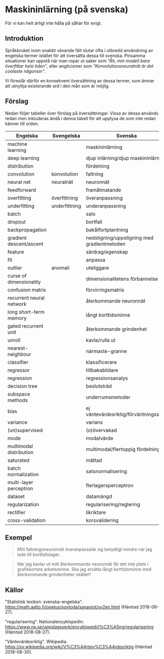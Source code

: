 # Maskininlärning (på svenska)
För vi kan helt ärligt inte hålla på såhär för evigt.

## Introduktion

Språkbruket inom snabbt växande fält slutar ofta i utbredd användning av engelska termer istället för att översätta dessa till svenska. Pinsamma situationer kan uppstå när man ropar ut saker som _"Åh, min modell bara överfittar hela tiden"_, eller anglicismer som _"Konvolutionsneuralnät är det coolaste någonsin"_.

Vi föreslår därför en konsekvent översättning av dessa termer, som ämnar att utnyttja existerande ord i den mån som är möjlig.

## Förslag

Nedan följer tabeller över förslag på översättningar. Vissa av dessa används redan men inkluderas ändå i denna tabell för att upplysa de som inte redan känner till orden.

| Engelska | Svengelska | Svenska |
|--------------|----------------|-------------|
| machine learning | | maskininlärning |
| deep learning | | djup inlärning/djup maskininlärning |
| distribution | | fördelning |
| convolution | konvolution | faltning |
| neural net | neuralnät | neuronnät |
| feedforward | | framåtmatande |
| overfitting | överfittning | överanpassning |
| underfitting | underfittning | underanpassning |
| batch | | sats |
| dropout | | bortfall |
| backpropagation | | bakåtfortplantning |
| gradient descent/ascent | | nedstigning/uppstigning med gradientmetoden |
| feature | | särdrag/egenskap |
| fit | | anpassa |
| outlier | anomali | uteliggare |
| curse of dimensionality | | dimensionalitetens förbannelse |
| confusion matrix | | förvirringsmatris |
| recurrent neural network | | återkommande neuronnät |
| long short-term memory | | långt korttidsminne |
| gated recurrent unit | | återkommande grindenhet |
| unroll | | kavla/rulla ut |
| nearest-neighbour | | närmaste-granne |
| classifier | | klassificerare |
| regressor | | tillbakabildare |
| regression | | regressionsanalys |
| decision tree | | beslutsträd |
| subspace methods | | underrumsmetoder |
| bias | | ej väntevärdesriktig/förväntningsskev |
| variance | | varians |
| (un)supervised | | (o)övervakad |
| mode | | modalvärde |
| multimodal distribution | | multimodal/flertoppig fördelning |
| saturated | | mättad |
| batch normalization | | satsnormalisering |
| multi-layer perceptron | | flerlagersperceptron |
| dataset | | datamängd |
| regularization | | regularisering/reglering |
| rectifier | | likriktare |
| cross-validation | | korsvalidering |


## Exempel

> Mitt faltningsneuronnät överanpassade sig betydligt mindre när jag lade till bortfallslager.

<!-- -->
> När jag kavlar ut mitt återkommande neuronnät får det inte plats i grafikkortets arbetsminne. Ska jag ersätta långt korttidsminne med återkommande grindenheter istället?


## Källor
"Statistisk lexikon: svenska-engelska". https://math.aalto.fi/opetus/sovtoda/sanastot/sv2en.html (Hämtad 2018-08-27).

"regularisering". Nationalencyklopedin: https://www.ne.se/uppslagsverk/encyklopedi/l%C3%A5ng/regularisering (Hämtad 2018-08-27).

"Väntevärdesriktig". Wikipedia. https://sv.wikipedia.org/wiki/V%C3%A4ntev%C3%A4rdesriktig (Hämtad 2018-08-30).
